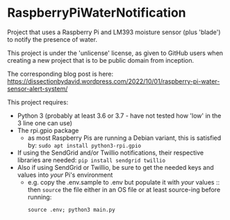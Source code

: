 # RaspberryPiWaterNotification
Project that uses a Raspberry Pi and LM393 moisture sensor (plus 'blade') to notify the presence of water.

This project is under the 'unlicense' license, as given to GitHub users when creating a new project that is to be public domain from inception.

The corresponding blog post is here: https://dissectionbydavid.wordpress.com/2022/10/01/raspberry-pi-water-sensor-alert-system/

This project requires:
* Python 3 (probably at least 3.6 or 3.7 - have not tested how 'low' in the 3 line one can use)
* The rpi.gpio package
  * as most Raspberry Pis are running a Debian variant, this is satisfied by: `sudo apt install python3-rpi.gpio`
* If using the SendGrid and/or Twillio notifications, their respective libraries are needed: `pip install sendgrid twillio`
* Also if using SendGrid or Twillio, be sure to get the needed keys and values into _your_ Pi's environment
  * e.g. copy the .env.sample to .env but populate it with _your_ values :: then `source` the file either in an OS file or at least source-ing before running:
     ```
     source .env; python3 main.py
     ```
